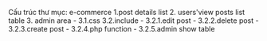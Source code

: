 Cấu trúc thư mục:
e-commerce 1.post details list 
   2. users'view posts list table
   3. admin area - 3.1.css
        3.2.include 
           - 3.2.1.edit post
           - 3.2.2.delete post
           - 3.2.3.create post
           - 3.2.4.php function
           - 3.2.5.admin show table

